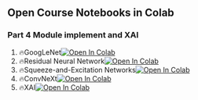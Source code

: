 ## Open Course Notebooks in Colab

### Part 4 Module implement and XAI
1. 🔥GoogLeNet[![Open In Colab](https://colab.research.google.com/assets/colab-badge.svg)](https://colab.research.google.com/github/TA-aiacademy/course_3.0/blob/CNN/05_CVCNN/Part4_Module_implement_and_XAI/01_GoogleNet.ipynb)
2. 🔥Residual Neural Network[![Open In Colab](https://colab.research.google.com/assets/colab-badge.svg)](https://colab.research.google.com/github/TA-aiacademy/course_3.0/blob/CNN/05_CVCNN/Part4_Module_implement_and_XAI/02_ResNet.ipynb)
3. 🔥Squeeze-and-Excitation Networks[![Open In Colab](https://colab.research.google.com/assets/colab-badge.svg)](https://colab.research.google.com/github/TA-aiacademy/course_3.0/blob/CNN/05_CVCNN/Part4_Module_implement_and_XAI/03_SENet.ipynb)
4. 🔥ConvNeXt[![Open In Colab](https://colab.research.google.com/assets/colab-badge.svg)](https://colab.research.google.com/github/TA-aiacademy/course_3.0/blob/CNN/05_CVCNN/Part4_Module_implement_and_XAI/04_ConvNeXt.ipynb)
4. 🔥XAI[![Open In Colab](https://colab.research.google.com/assets/colab-badge.svg)](https://colab.research.google.com/github/TA-aiacademy/course_3.0/blob/CNN/05_CVCNN/Part4_Module_implement_and_XAI/05_XAI.ipynb)